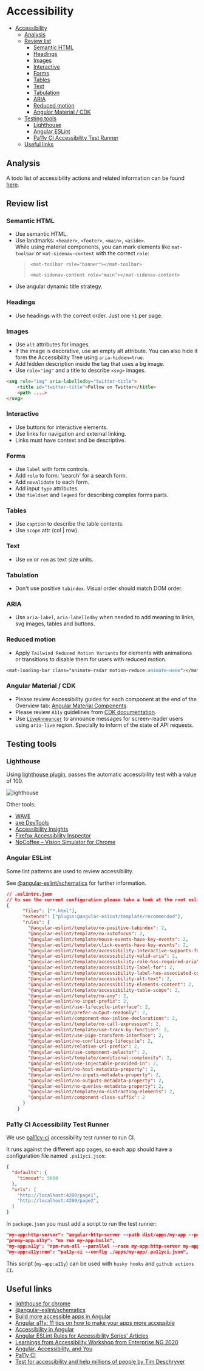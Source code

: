 # Accessibility

- [Accessibility](#accessibility)
  - [Analysis](#analysis)
  - [Review list](#review-list)
    - [Semantic HTML](#semantic-html)
    - [Headings](#headings)
    - [Images](#images)
    - [Interactive](#interactive)
    - [Forms](#forms)
    - [Tables](#tables)
    - [Text](#text)
    - [Tabulation](#tabulation)
    - [ARIA](#aria)
    - [Reduced motion](#reduced-motion)
    - [Angular Material / CDK](#angular-material--cdk)
  - [Testing tools](#testing-tools)
    - [Lighthouse](#lighthouse)
    - [Angular ESLint](#angular-eslint)
    - [Pa11y CI Accessibility Test Runner](#pa11y-ci-accessibility-test-runner)
  - [Useful links](#useful-links)

## Analysis

A todo list of accessibility actions and related information can be found [here](https://github.com/plastikaweb/plastikspace/wiki/Accessibility).

## Review list

### Semantic HTML

- Use semantic HTML.
- Use landmarks: `<header>`, `<footer>`, `<main>`, `<aside>`.  
  While using material components, you can mark elements like `mat-toolbar` or `mat-sidenav-content` with the correct `role`:  
   > `<mat-toolbar role="banner"></mat-toolbar>`  
   >
   > `<mat-sidenav-content role="main"></mat-sidenav-content>`
- Use angular dynamic title strategy.

### Headings

- Use headings with the correct order. Just one `h1` per page.

### Images

- Use `alt` attributes for images.
- If the image is decorative, use an empty alt attribute. You can also hide it form the Accessibility Tree using `aria-hidden=true`.
- Add hidden description inside the tag that uses a bg image.
- Use `role="img"` and a title to describe `<svg>` images.

```html
<svg role="img" aria-labelledby="twitter-title">
    <title id="twitter-title">Follow on Twitter</title>
    <path ....>
</svg>
```

### Interactive

- Use buttons for interactive elements.
- Use links for navigation and external linking.
- Links must have context and be descriptive.

### Forms

- Use `label` with form controls.
- Add `role` to form: 'search' for a search form.
- Add `novalidate` to each form.
- Add input `type` attributes.
- Use `fieldset` and `legend` for describing complex forms parts.

### Tables

- Use `caption` to describe the table contents.
- Use `scope` attr (col | row).

### Text

- Use `em` or `rem` as text size units.

### Tabulation

- Don't use positive `tabindex`. Visual order should match DOM order.

### ARIA

- Use `aria-label`, `aria-labelledby` when needed to add meaning to links, svg images, tables and buttons.

### Reduced motion

- Apply `Tailwind Reduced Motion Variants` for elements with animations or transitions to disable them for users with reduced motion.

```css
<mat-loading-bar class="animate-radar motion-reduce:animate-none"></mat-loading-bar>
```

### Angular Material / CDK

- Please review Accessibility guides for each component at the end of the Overview tab: [Angular Material Components](https://material.angular.io/components/categories).
- Please review `A11y` guidelines from [CDK documentation](https://material.angular.io/cdk/a11y/overview).
- Use [`LiveAnnouncer`](https://material.angular.io/cdk/a11y/overview) to announce messages for screen-reader users using `aria-live` region. Specially to inform of the state of API requests.

## Testing tools

### Lighthouse

Using [lighthouse plugin](https://developer.chrome.com/docs/lighthouse), passes the automatic accessibility test with a value of 100.

![lighthouse](img/lighthouse.png)

Other tools:

- [WAVE](https://wave.webaim.org/extension/)
- [axe DevTools](https://www.deque.com/axe/)
- [Accessibility Insights](https://accessibilityinsights.io/)
- [Firefox Accessibility Inspector](https://firefox-source-docs.mozilla.org/devtools-user/accessibility_inspector/)
- [NoCoffee – Vision Simulator for Chrome](https://accessgarage.wordpress.com/2013/02/09/458/)

### Angular ESLint

Some lint patterns are used to review accessibility.

See [@angular-eslint/schematics](https://github.com/angular-eslint/angular-eslint#readme) for further information.

```json
// .eslintrc.json
// to see the current configuration please take a look at the root eslint file.
{
      "files": ["*.html"],
      "extends": ["plugin:@angular-eslint/template/recommended"],
      "rules": {
        "@angular-eslint/template/no-positive-tabindex": 2,
        "@angular-eslint/template/no-autofocus": 2,
        "@angular-eslint/template/mouse-events-have-key-events": 2,
        "@angular-eslint/template/click-events-have-key-events": 2,
        "@angular-eslint/template/accessibility-interactive-supports-focus": 2,
        "@angular-eslint/template/accessibility-valid-aria": 2,
        "@angular-eslint/template/accessibility-role-has-required-aria": 2,
        "@angular-eslint/template/accessibility-label-for": 2,
        "@angular-eslint/template/accessibility-label-has-associated-control": 2,
        "@angular-eslint/template/accessibility-alt-text": 2,
        "@angular-eslint/template/accessibility-elements-content": 2,
        "@angular-eslint/template/accessibility-table-scope": 2,
        "@angular-eslint/template/no-any": 2,
        "@angular-eslint/no-input-prefix": 2,
        "@angular-eslint/use-lifecycle-interface": 2,
        "@angular-eslint/prefer-output-readonly": 2,
        "@angular-eslint/component-max-inline-declarations": 2,
        "@angular-eslint/template/no-call-expression": 2,
        "@angular-eslint/template/use-track-by-function": 2,
        "@angular-eslint/use-pipe-transform-interface": 2,
        "@angular-eslint/no-conflicting-lifecycle": 2,
        "@angular-eslint/relative-url-prefix": 2,
        "@angular-eslint/use-component-selector": 2,
        "@angular-eslint/template/conditional-complexity": 2,
        "@angular-eslint/use-injectable-provided-in": 2,
        "@angular-eslint/no-host-metadata-property": 2,
        "@angular-eslint/no-inputs-metadata-property": 2,
        "@angular-eslint/no-outputs-metadata-property": 2,
        "@angular-eslint/no-queries-metadata-property": 2,
        "@angular-eslint/template/no-distracting-elements": 2,
        "@angular-eslint/component-class-suffix": 2
      }
    }

```

### Pa11y CI Accessibility Test Runner

We use [pa11cy-ci](https://github.com/pa11y/pa11y-ci) accessibility test runner to run CI.

It runs against the different app pages, so each app should have a configuration file named `.pa11yci.json`:

```json
{
  "defaults": {
    "timeout": 5000
  },
  "urls": [
    "http://localhost:4200/page1",
    "http://localhost:4200/page2",
  ]
}
```

In `package.json` you must add a script to run the test runner:

```json
"my-app:http-server": "angular-http-server --path dist/apps/my-app --port 8080 --silent",
"premy-app:a11y": "nx run my-app:build",
"my-app:a11y": "npm-run-all --parallel --race my-app:http-server my-app:a11y:run",
"my-app:a11y:run": "pa11y-ci --config ./apps/my-app/.pa11yci.json",
```

This script (`my-app:a11y`) can be used with `husky hooks` and `github actions CI`.

## Useful links

- [lighthouse for chrome](https://chrome.google.com/webstore/detail/lighthouse/blipmdconlkpinefehnmjammfjpmpbjk/related?hl=es)
- [@angular-eslint/schematics](https://github.com/angular-eslint/angular-eslint#readme)
- [Build more accessible apps in Angular](https://www.youtube.com/watch?v=Gm_bD1abFXI)
- [Angular a11y: 11 tips on how to make your apps more accessible](https://indepth.dev/posts/1152/angular-a11y-11-tips-on-how-to-make-your-apps-more-accessible)
- [Accessibility in Angular](https://angular.io/guide/accessibility)
- [Angular ESLint Rules for Accessibility Series' Articles](https://dev.to/sandikbarr/series/20450)
- [Learnings from Accessibility Workshop from Enterprise NG 2020](https://dev.to/alfredoperez/learnings-from-accessibility-workshop-from-enterprise-ng-2020-2k57)
- [Angular, Accessibility, and You](https://dev.to/mattnmoore/angular-accessibility-and-you-12g9)
- [Pa11y CI](https://github.com/pa11y/pa11y-ci)
- [Test for accessibility and help millions of people by Tim Deschryver](https://timdeschryver.dev/blog/test-for-accessibility-and-help-millions-of-people#pa11y)
